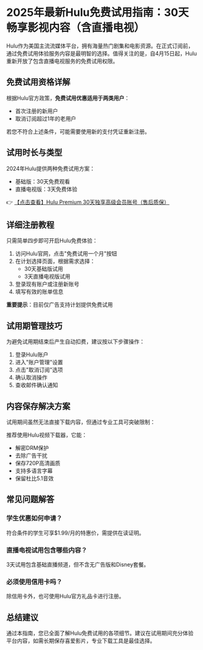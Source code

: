 # 2025年最新Hulu免费试用指南：30天畅享影视内容（含直播电视）

Hulu作为美国主流流媒体平台，拥有海量热门剧集和电影资源。在正式订阅前，通过免费试用体验服务内容是最明智的选择。值得关注的是，自4月15日起，Hulu重新开放了包含直播电视服务的免费试用权限。

## 免费试用资格详解

根据Hulu官方政策，**免费试用优惠适用于两类用户**：
- 首次注册的新用户
- 取消订阅超过1年的老用户

若您不符合上述条件，可能需要使用新的支付凭证重新注册。

## 试用时长与类型

2024年Hulu提供两种免费试用方案：
- 基础版：30天免费观看
- 直播电视版：3天免费体验

👉 [【点击查看】Hulu Premium 30天独享高级会员账号（售后质保）](https://bit.ly/HuLu_vip)

## 详细注册教程

只需简单四步即可开启Hulu免费体验：

1. 访问Hulu官网，点击"免费试用一个月"按钮
2. 在计划选择页面，根据需求选择：
   - 30天基础版试用
   - 3天直播电视版试用
3. 登录现有账户或注册新账号
4. 填写有效的账单信息

**重要提示**：目前仅广告支持计划提供免费试用

## 试用期管理技巧

为避免试用期结束后产生自动扣费，建议按以下步骤操作：

1. 登录Hulu账户
2. 进入"账户管理"设置
3. 点击"取消订阅"选项
4. 确认取消操作
5. 查收邮件确认通知

## 内容保存解决方案

试用期间虽然无法直接下载内容，但通过专业工具可突破限制：

推荐使用Hulu视频下载器，它能：
- 解密DRM保护
- 去除广告干扰
- 保存720P高清画质
- 支持多语言字幕
- 保留杜比5.1音效

## 常见问题解答

### 学生优惠如何申请？
符合条件的学生可享$1.99/月的特惠价，需提供在读证明。

### 直播电视试用包含哪些内容？
3天试用包含基础直播频道，但不含无广告版和Disney套餐。

### 必须使用信用卡吗？
除信用卡外，也可使用Hulu官方礼品卡进行注册。

## 总结建议

通过本指南，您已全面了解Hulu免费试用的各项细节。建议在试用期间充分体验平台内容，如需长期保存喜爱影片，专业下载工具是最佳选择。